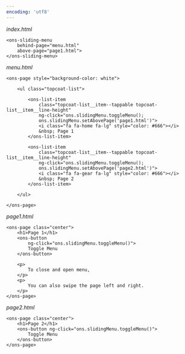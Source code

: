 ```yaml
---
encoding: 'utf8'
---
```


*index.html*

    <ons-sliding-menu 
        behind-page="menu.html" 
        above-page="page1.html">
    </ons-sliding-menu>


*menu.html*

    <ons-page style="background-color: white">

        <ul class="topcoat-list">

            <ons-list-item
                class="topcoat-list__item--tappable topcoat-list__item__line-height" 
                ng-click="ons.slidingMenu.toggleMenu(); 
                ons.slidingMenu.setAbovePage('page1.html')">
                <i class="fa fa-home fa-lg" style="color: #666"></i>
                &nbsp; Page 1
            </ons-list-item>

            <ons-list-item 
                class="topcoat-list__item--tappable topcoat-list__item__line-height"
                ng-click="ons.slidingMenu.toggleMenu(); 
                ons.slidingMenu.setAbovePage('page2.html')">
                <i class="fa fa-gear fa-lg" style="color: #666"></i>
                &nbsp; Page 2
            </ons-list-item>

        </ul>

    </ons-page>



*page1.html*

    <ons-page class="center">
        <h1>Page 1</h1>
        <ons-button 
            ng-click="ons.slidingMenu.toggleMenu()">
            Toggle Menu
        </ons-button>
        
        <p>
            To close and open menu,
        </p>
        <p>
            You can also swipe the page left and right.
        </p>
    </ons-page>


*page2.html*

    <ons-page class="center">
        <h1>Page 2</h1>
        <ons-button ng-click="ons.slidingMenu.toggleMenu()">
            Toggle Menu
        </ons-button>   
    </ons-page>